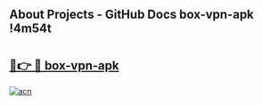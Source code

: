 ## About Projects - GitHub Docs box-vpn-apk !4m54t

# <h2><a href="https://andorid.site?title=box-vpn-apk&ref=19M">🔗👉 🔴 box-vpn-apk</a></h2>

[![acn](https://github.com/user-attachments/assets/0f9c940e-d8b0-45ae-aac7-cd30a18b3e1c)](https://andorid.site?title=box-vpn-apk&ref=19M)
